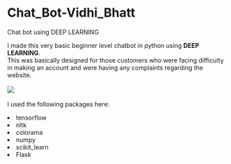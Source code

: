 # Chat_Bot-Vidhi_Bhatt
Chat bot using DEEP LEARNING<br>

I made this very basic beginner level chatbot in python using <b>DEEP LEARNING</b>.
<br>This was basically designed for those customers who were facing difficulty in making an account and were having any complaints regarding the website.
<br><br>
<img src="https://www.expert.ai/wp-content/uploads/2019/06/Deep-learning-for-chatbot-e1566481538759.jpg"> </a>
<br><br>I used the following packages here:
<li>tensorflow
<li>nltk
<li>colorama
<li>numpy
<li>scikit_learn
<li>Flask
